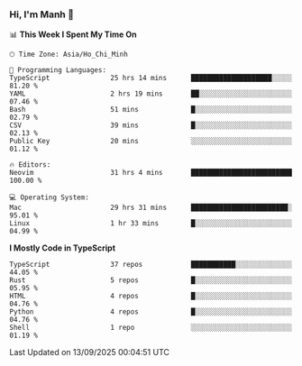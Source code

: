 ### Hi, I'm Manh 👋

<!--START_SECTION:waka-->
📊 **This Week I Spent My Time On** 

```text
🕑︎ Time Zone: Asia/Ho_Chi_Minh

💬 Programming Languages: 
TypeScript               25 hrs 14 mins      ████████████████████░░░░░   81.20 % 
YAML                     2 hrs 19 mins       ██░░░░░░░░░░░░░░░░░░░░░░░   07.46 % 
Bash                     51 mins             █░░░░░░░░░░░░░░░░░░░░░░░░   02.79 % 
CSV                      39 mins             █░░░░░░░░░░░░░░░░░░░░░░░░   02.13 % 
Public Key               20 mins             ░░░░░░░░░░░░░░░░░░░░░░░░░   01.12 % 

🔥 Editors: 
Neovim                   31 hrs 4 mins       █████████████████████████   100.00 % 

💻 Operating System: 
Mac                      29 hrs 31 mins      ████████████████████████░   95.01 % 
Linux                    1 hr 33 mins        █░░░░░░░░░░░░░░░░░░░░░░░░   04.99 % 
```

**I Mostly Code in TypeScript** 

```text
TypeScript               37 repos            ███████████░░░░░░░░░░░░░░   44.05 % 
Rust                     5 repos             █░░░░░░░░░░░░░░░░░░░░░░░░   05.95 % 
HTML                     4 repos             █░░░░░░░░░░░░░░░░░░░░░░░░   04.76 % 
Python                   4 repos             █░░░░░░░░░░░░░░░░░░░░░░░░   04.76 % 
Shell                    1 repo              ░░░░░░░░░░░░░░░░░░░░░░░░░   01.19 % 
```




 Last Updated on 13/09/2025 00:04:51 UTC
<!--END_SECTION:waka-->

